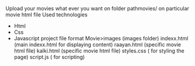 Upload your movies what ever you want on folder pathmovies/ on particular movie html file 
Used technologies
* Html
* Css
* Javascript
project file format
Movie>images  (images folder)
      indexx.html   (main indexx.html for displaying content)
      raayan.html   (specific movie html file)
      kalki.html    (specific movie html file)
      styles.css    ( for styling the page)
      script.js     ( for scripting)
                     
